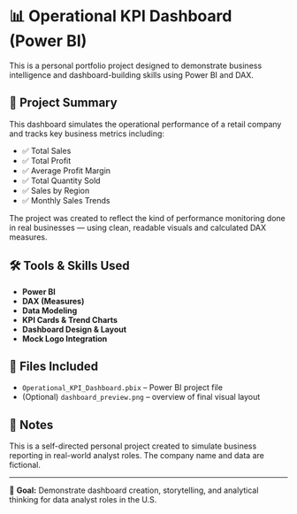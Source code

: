 # 📊 Operational KPI Dashboard (Power BI)

This is a personal portfolio project designed to demonstrate business intelligence and dashboard-building skills using Power BI and DAX.

## 💼 Project Summary

This dashboard simulates the operational performance of a retail company and tracks key business metrics including:

- ✅ Total Sales
- ✅ Total Profit
- ✅ Average Profit Margin
- ✅ Total Quantity Sold
- ✅ Sales by Region
- ✅ Monthly Sales Trends

The project was created to reflect the kind of performance monitoring done in real businesses — using clean, readable visuals and calculated DAX measures.

## 🛠 Tools & Skills Used

- **Power BI**
- **DAX (Measures)**
- **Data Modeling**
- **KPI Cards & Trend Charts**
- **Dashboard Design & Layout**
- **Mock Logo Integration**

## 📁 Files Included

- `Operational_KPI_Dashboard.pbix` – Power BI project file
- (Optional) `dashboard_preview.png` – overview of final visual layout

## 📌 Notes

This is a self-directed personal project created to simulate business reporting in real-world analyst roles. The company name and data are fictional.

---

🧠 **Goal:** Demonstrate dashboard creation, storytelling, and analytical thinking for data analyst roles in the U.S.
